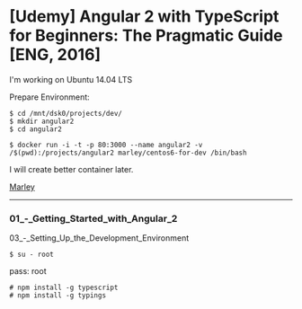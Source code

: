 # [Udemy] Angular 2 with TypeScript for Beginners: The Pragmatic Guide [ENG, 2016]




I'm working on Ubuntu 14.04 LTS

Prepare Environment:

    $ cd /mnt/dsk0/projects/dev/
    $ mkdir angular2
    $ cd angular2

    $ docker run -i -t -p 80:3000 --name angular2 -v /$(pwd):/projects/angular2 marley/centos6-for-dev /bin/bash

I will create better container later.

[Marley](http://marley.org)
___

### 01_-_Getting_Started_with_Angular_2

03_-_Setting_Up_the_Development_Environment


    $ su - root

pass: root

    # npm install -g typescript
    # npm install -g typings
